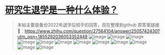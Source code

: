 # [研究生退学是一种什么体验？](https://github.com/QiYongchuan/MyGitBlog/issues/111)

> 本帖主要是备份2022年退学后知乎的回答，现在整理到github
原答案链接🔗：https://www.zhihu.com/question/27564104/answer/2505742430?utm_psn=1855292036053352448
![image](https://github.com/user-attachments/assets/b81aff0e-e33e-4efa-ba8b-7797c257e299)
![image](https://github.com/user-attachments/assets/581de622-3a47-4dce-9f21-1b7013d5294a)
![image](https://github.com/user-attachments/assets/9407b780-e335-47c6-85f6-a35e84ee28f3)
![image](https://github.com/user-attachments/assets/709b678a-fd5b-4306-b30e-9aeb030ec2c9)
![image](https://github.com/user-attachments/assets/f4af3a3d-a873-40d2-a38c-fe485d819c9f)
![image](https://github.com/user-attachments/assets/28db2b9e-a8b6-4430-b0bf-77fab8240b16)
![image](https://github.com/user-attachments/assets/919cbc89-74ef-4d92-a7b7-af6f6faacd86)
![image](https://github.com/user-attachments/assets/d9bd0e6e-b9e3-4ca8-8c89-1587ff8ef642)
![image](https://github.com/user-attachments/assets/72f538a3-54f5-450f-9a1e-1b717234244c)
![image](https://github.com/user-attachments/assets/62cd06e8-af01-4ed3-b899-bb15d14d7616)
![image](https://github.com/user-attachments/assets/77ca8f58-4b8b-459f-92eb-914492768727)
![image](https://github.com/user-attachments/assets/cbf1a79d-8d05-49c5-9b61-9ff9b8478e69)

